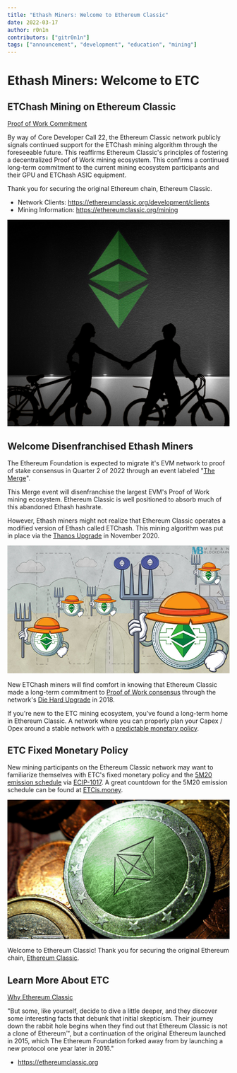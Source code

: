 ```yaml
---
title: "Ethash Miners: Welcome to Ethereum Classic"
date: 2022-03-17
author: r0n1n
contributors: ["gitr0n1n"]
tags: ["announcement", "development", "education", "mining"]
---
```


# Ethash Miners: Welcome to ETC

## ETChash Mining on Ethereum Classic
[Proof of Work Commitment](https://ethereumclassic.org/why-classic/proof-of-work)

By way of Core Developer Call 22, the Ethereum Classic network publicly signals continued support for the ETChash mining algorithm through the foreseeable future. This reaffirms Ethereum Classic's principles of fostering a decentralized Proof of Work mining ecosystem. This confirms a continued long-term commitment to the current mining ecosystem participants and their GPU and ETChash ASIC equipment.

Thank you for securing the original Ethereum chain, Ethereum Classic.

* Network Clients: https://ethereumclassic.org/development/clients
* Mining Information: https://ethereumclassic.org/mining

![Long-term PoW Commitment](./welcome-miners.png)

## Welcome Disenfranchised Ethash Miners

The Ethereum Foundation is expected to migrate it's EVM network to proof of stake consensus in Quarter 2 of 2022 through an event labeled "[The Merge](https://ethereum.org/en/upgrades/merge/)".

This Merge event will disenfranchise the largest EVM's Proof of Work mining ecosystem. Ethereum Classic is well positioned to absorb much of this abandoned Ethash hashrate.

However, Ethash miners might not realize that Ethereum Classic operates a modified version of Ethash called ETChash. This mining algorithm was put in place via the [Thanos Upgrade](https://ethereumclassic.org/blog/2020-11-27-thanos-hard-fork-upgrade) in November 2020.

![New ETChash Miners](./etchash_miners.jpg)

New ETChash miners will find comfort in knowing that Ethereum Classic made a long-term commitment to [Proof of Work consensus](https://ethereumclassic.org/why-classic/proof-of-work) through the network's [Die Hard Upgrade](http://ecips.ethereumclassic.org/ECIPs/ecip-1041) in 2018.

If you're new to the ETC mining ecosystem, you've found a long-term home in Ethereum Classic. A network where you can properly plan your Capex / Opex around a stable network with a [predictable monetary policy](https://ethereumclassic.org/why-classic/sound-money).

## ETC Fixed Monetary Policy

New mining participants on the Ethereum Classic network may want to familiarize themselves with ETC's fixed monetary policy and the [5M20 emission schedule](https://ethereumclassic.org/why-classic/sound-money) via [ECIP-1017](https://ecips.ethereumclassic.org/ECIPs/ecip-1017). A great countdown for the 5M20 emission schedule can be found at [ETCis.money](https://etcis.money).

![ETC's 5M20](./etc-5m20.png)

Welcome to Ethereum Classic! Thank you for securing the original Ethereum chain, [Ethereum Classic](https://ethereumclassic.org/why-classic).

## Learn More About ETC

[Why Ethereum Classic](https://ethereumclassic.org/why-classic)

"But some, like yourself, decide to dive a little deeper, and they discover some interesting facts that debunk that initial skepticism. Their journey down the rabbit hole begins when they find out that Ethereum Classic is not a clone of Ethereum™, but a continuation of the original Ethereum launched in 2015, which The Ethereum Foundation forked away from by launching a new protocol one year later in 2016."
* https://ethereumclassic.org
